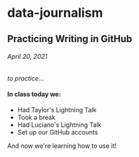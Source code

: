 # data-journalism

## Practicing Writing in GitHub
###### April 20, 2021

_to practice..._
#### In class today we:
* Had Taylor's  Lightning Talk
* Took a break
* Had Luciano's Lightning Talk
* Set up our GitHub accounts

And now we're learning how to use it!
